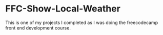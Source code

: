 # FFC-Show-Local-Weather
This is one of my projects I completed as I was doing the freecodecamp front end development course.
